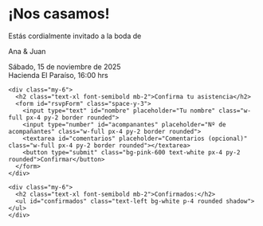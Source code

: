 <!DOCTYPE html>
<html lang="es">
<head>
  <meta charset="UTF-8" />
  <meta name="viewport" content="width=device-width, initial-scale=1.0" />
  <title>Invitación de Boda</title>
  <link href="https://cdn.jsdelivr.net/npm/tailwindcss@2.2.19/dist/tailwind.min.css" rel="stylesheet">
  <script src="https://www.gstatic.com/firebasejs/9.6.1/firebase-app-compat.js"></script>
  <script src="https://www.gstatic.com/firebasejs/9.6.1/firebase-database-compat.js"></script>
</head>
<body class="bg-pink-50 font-sans">
  <div class="max-w-xl mx-auto p-6 text-center">
    <h1 class="text-4xl font-bold text-pink-700 mb-4">¡Nos casamos!</h1>
    <p class="text-lg text-gray-700">Estás cordialmente invitado a la boda de</p>
    <p class="text-2xl font-semibold text-pink-600 my-2">Ana & Juan</p>
    <p class="text-gray-700">Sábado, 15 de noviembre de 2025<br>Hacienda El Paraíso, 16:00 hrs</p>

    <div class="my-6">
      <h2 class="text-xl font-semibold mb-2">Confirma tu asistencia</h2>
      <form id="rsvpForm" class="space-y-3">
        <input type="text" id="nombre" placeholder="Tu nombre" class="w-full px-4 py-2 border rounded">
        <input type="number" id="acompanantes" placeholder="Nº de acompañantes" class="w-full px-4 py-2 border rounded">
        <textarea id="comentarios" placeholder="Comentarios (opcional)" class="w-full px-4 py-2 border rounded"></textarea>
        <button type="submit" class="bg-pink-600 text-white px-4 py-2 rounded">Confirmar</button>
      </form>
    </div>

    <div class="my-6">
      <h2 class="text-xl font-semibold mb-2">Confirmados:</h2>
      <ul id="confirmados" class="text-left bg-white p-4 rounded shadow"></ul>
    </div>
  </div>

  <script>
    const firebaseConfig = {
      apiKey: "TU_API_KEY",
      authDomain: "TU_DOMINIO.firebaseapp.com",
      databaseURL: "https://TU_DOMINIO.firebaseio.com",
      projectId: "TU_ID",
      storageBucket: "TU_BUCKET",
      messagingSenderId: "TU_SENDER_ID",
      appId: "TU_APP_ID"
    };

    firebase.initializeApp(firebaseConfig);
    const db = firebase.database();

    document.getElementById('rsvpForm').addEventListener('submit', function(e) {
      e.preventDefault();
      const nombre = document.getElementById('nombre').value;
      const acompanantes = document.getElementById('acompanantes').value;
      const comentarios = document.getElementById('comentarios').value;

      if (nombre.trim() === '') return;

      db.ref('confirmados').push({ nombre, acompanantes, comentarios });

      document.getElementById('rsvpForm').reset();
    });

    db.ref('confirmados').on('value', snapshot => {
      const lista = document.getElementById('confirmados');
      lista.innerHTML = '';
      snapshot.forEach(child => {
        const data = child.val();
        const item = document.createElement('li');
        item.className = 'border-b py-2';
        item.textContent = `${data.nombre} (+${data.acompanantes})`;
        lista.appendChild(item);
      });
    });
  </script>
</body>
</html>
